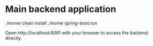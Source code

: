 # Main backend application

./mvnw clean install
./mvnw spring-boot:run

Open http://localhost:8081 with your browser to access the backend directly.

